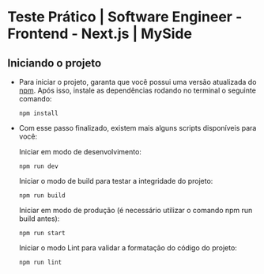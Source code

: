 # Teste Prático | Software Engineer - Frontend - Next.js | MySide

## Iniciando o projeto

- Para iniciar o projeto, garanta que você possui uma versão atualizada do [npm](https://www.npmjs.com/). Após isso, instale as dependências rodando no terminal o seguinte comando:

  ```
  npm install
  ```

- Com esse passo finalizado, existem mais alguns scripts disponíveis para você:

  Iniciar em modo de desenvolvimento:

  ```
  npm run dev
  ```

  Iniciar o modo de build para testar a integridade do projeto:

  ```
  npm run build
  ```

  Iniciar em modo de produção (é necessário utilizar o comando npm run build antes):

  ```
  npm run start
  ```



  Iniciar o modo Lint para validar a formatação do código do projeto:

  ```
  npm run lint
  ```
